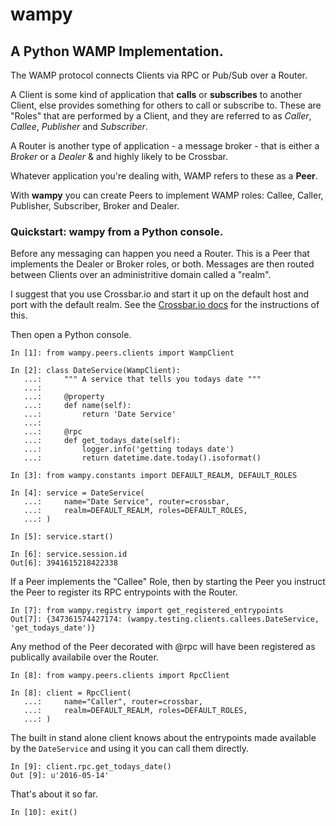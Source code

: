 # wampy

## A Python WAMP Implementation.

The WAMP protocol connects Clients via RPC or Pub/Sub over a Router.

A Client is some kind of application that __calls__ or __subscribes__ to another Client, else provides something for others to call or subscribe to. These are "Roles" that are performed by a Client, and they are referred to as *Caller*, *Callee*, *Publisher* and *Subscriber*. 

A Router is another type of application - a message broker - that is either a *Broker* or a *Dealer* & and highly likely to be Crossbar.

Whatever application you're dealing with, WAMP refers to these as a __Peer__.

With __wampy__ you can create Peers to implement WAMP roles: Callee, Caller, Publisher, Subscriber, Broker and Dealer.

### Quickstart: wampy from a Python console.

Before any messaging can happen you need a Router. This is a Peer that implements the Dealer or Broker roles, or both. Messages are then routed between Clients over an administritive domain called a "realm".

I suggest that you use Crossbar.io and start it up on the default host and port with the default realm. See the [Crossbar.io docs](http://crossbar.io/docs/Quick-Start/) for the instructions of this.

Then open a Python console.

	In [1]: from wampy.peers.clients import WampClient

	In [2]: class DateService(WampClient):
	   ...: 	""" A service that tells you todays date """
	   ...: 	
	   ...: 	@property
	   ...: 	def name(self):
	   ...: 	    return 'Date Service'
	   ...: 	
	   ...: 	@rpc
	   ...: 	def get_todays_date(self):
	   ...: 	    logger.info('getting todays date')
	   ...: 	    return datetime.date.today().isoformat()

	In [3]: from wampy.constants import DEFAULT_REALM, DEFAULT_ROLES

	In [4]: service = DateService(
	   ...:		name="Date Service", router=crossbar,
	   ...: 	realm=DEFAULT_REALM, roles=DEFAULT_ROLES,
	   ...: )

	In [5]: service.start()

	In [6]: service.session.id
	Out[6]: 3941615218422338

If a Peer implements the "Callee" Role, then by starting the Peer you instruct the Peer to register its RPC entrypoints with the Router.

	In [7]: from wampy.registry import get_registered_entrypoints
	Out[7]: {347361574427174: (wampy.testing.clients.callees.DateService, 'get_todays_date')}

Any method of the Peer decorated with @rpc will have been registered as publically availabile over the Router.

	In [8]: from wampy.peers.clients import RpcClient

	In [8]: client = RpcClient(
	   ...: 	name="Caller", router=crossbar,
	   ...: 	realm=DEFAULT_REALM, roles=DEFAULT_ROLES,
	   ...: )

The built in stand alone client knows about the entrypoints made available by the ``DateService`` and using it you can call them directly.

	In [9]: client.rpc.get_todays_date()
	Out [9]: u'2016-05-14'

That's about it so far.

	In [10]: exit()
